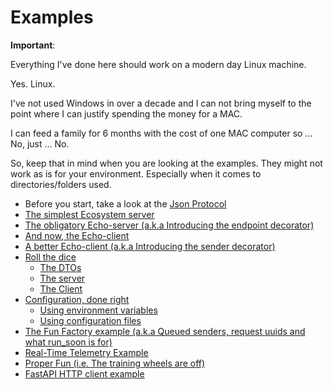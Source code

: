 # Examples

**Important**:

Everything I've done here should work on a modern day Linux machine.

Yes. Linux.

I've not used Windows in over a decade and I can not bring myself to the point where I can justify spending the money for a MAC.

I can feed a family for 6 months with the cost of one MAC computer so ... No, just ... No.

So, keep that in mind when you are looking at the examples. They might not work as is for your environment. Especially when it comes to directories/folders used.

- Before you start, take a look at the [Json Protocol](./the_protocol.md)
- [The simplest Ecosystem server](examples/base.md)
- [The obligatory Echo-server (a.k.a Introducing the endpoint decorator)](./examples/echo/server.md)
- [And now, the Echo-client](./examples/echo/client.md)
- [A better Echo-client (a.k.a Introducing the sender decorator)](./examples/echo/better_client.md)
- [Roll the dice](./examples/dice_roller/dice_roller.md)
  - [The DTOs](./examples/dice_roller/the_dtos.md)
  - [The server](./examples/dice_roller/server.md)
  - [The Client](./examples/dice_roller/client.md)
- [Configuration, done right](./configuration/configuration.md)
  - [Using environment variables](./configuration/through_environment_variables.md)
  - [Using configuration files](./configuration/through_configuration_files.md)
- [The Fun Factory example (a.k.a Queued senders, request uuids and what run_soon is for)](./examples/fun_factory/fun_factory.md)
- [Real-Time Telemetry Example](./examples/telemetry/telemetry.md)
- [Proper Fun (i.e. The training wheels are off)](examples/proper_fun.md)
- [FastAPI HTTP client example](examples/http_client_example/http_client_example.md)
